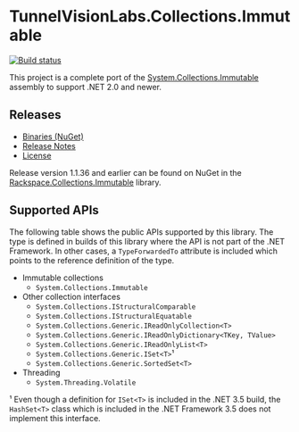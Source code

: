 ﻿# TunnelVisionLabs.Collections.Immutable

[![Build status](https://ci.appveyor.com/api/projects/status/o6sy4k8aaif2tel8/branch/master?svg=true)][1]

This project is a complete port of the [System.Collections.Immutable][2] assembly to support .NET 2.0 and newer.

[1]: https://ci.appveyor.com/project/sharwell/dotnet-collections/branch/master
[2]: https://www.nuget.org/packages/System.Collections.Immutable

## Releases

* [Binaries (NuGet)](https://www.nuget.org/packages/TunnelVisionLabs.Collections.Immutable)
* [Release Notes](https://github.com/tunnelvisionlabs/dotnet-collections/releases)
* [License](https://github.com/tunnelvisionlabs/dotnet-collections/blob/master/LICENSE)

Release version 1.1.36 and earlier can be found on NuGet in the [Rackspace.Collections.Immutable][3] library.

[3]: https://www.nuget.org/packages/Rackspace.Collections.Immutable

## Supported APIs

The following table shows the public APIs supported by this library. The type is defined in builds of this library where
the API is not part of the .NET Framework. In other cases, a `TypeForwardedTo` attribute is included which points to the
reference definition of the type.

* Immutable collections
  * `System.Collections.Immutable`
* Other collection interfaces
  * `System.Collections.IStructuralComparable`
  * `System.Collections.IStructuralEquatable`
  * `System.Collections.Generic.IReadOnlyCollection<T>`
  * `System.Collections.Generic.IReadOnlyDictionary<TKey, TValue>`
  * `System.Collections.Generic.IReadOnlyList<T>`
  * `System.Collections.Generic.ISet<T>`¹
  * `System.Collections.Generic.SortedSet<T>`
* Threading
  * `System.Threading.Volatile`

¹ Even though a definition for `ISet<T>` is included in the .NET 3.5 build, the `HashSet<T>` class which is included in
the .NET Framework 3.5 does not implement this interface.
